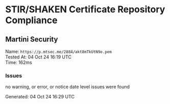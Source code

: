 # STIR/SHAKEN Certificate Repository Compliance

## Martini Security

Name: `https://p.mtsec.me/2884/akt8mTkUtN9o.pem`\
Tested At: 04 Oct 24 16:19 UTC\
Time: 162ms

### Issues

no warning, or error, or notice date level issues were found

Generated: 04 Oct 24 16:29 UTC